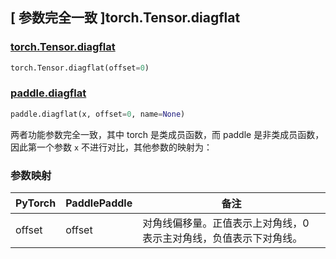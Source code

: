 ## [ 参数完全一致 ]torch.Tensor.diagflat

### [torch.Tensor.diagflat](https://pytorch.org/docs/stable/generated/torch.Tensor.diagflat.html?highlight=diagflat#torch.Tensor.diagflat)

```python
torch.Tensor.diagflat(offset=0)
```

### [paddle.diagflat](https://www.paddlepaddle.org.cn/documentation/docs/zh/develop/api/paddle/diagflat_cn.html#diagflat)

```python
paddle.diagflat(x, offset=0, name=None)
```

两者功能参数完全一致，其中 torch 是类成员函数，而 paddle 是非类成员函数，因此第一个参数 `x` 不进行对比，其他参数的映射为：

### 参数映射

| PyTorch | PaddlePaddle | 备注                                                               |
| ------- | ------------ | ------------------------------------------------------------------ |
| offset  | offset       | 对角线偏移量。正值表示上对角线，0 表示主对角线，负值表示下对角线。 |
